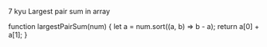 7 kyu
Largest pair sum in array

function largestPairSum(num)
{
  let a = num.sort((a, b) => b - a);
  return a[0] + a[1];
}
